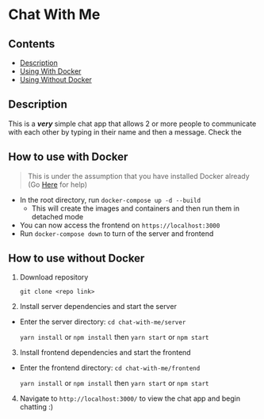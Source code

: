 # Chat With Me

## Contents
- [Description](#description)
- [Using With Docker](#how-to-use-with-docker)
- [Using Without Docker](#how-to-use-without-docker)

## Description
This is a **_very_** simple chat app that allows 2 or more people to communicate with each other by typing in their name and then a message. Check the

## How to use with Docker
   > This is under the assumption that you have installed Docker already (Go [Here](https://docs.docker.com/get-docker/) for help)
- In the root directory, run `docker-compose up -d --build`
    - This will create the images and containers and then run them in detached mode
- You can now access the frontend on `https://localhost:3000`
- Run `docker-compose down` to turn of the server and frontend

## How to use without Docker

1. Download repository

    ```git clone <repo link>```

2. Install server dependencies and start the server
  - Enter the server directory: ```cd chat-with-me/server```

    ```yarn install``` or ```npm install```
    then
    ```yarn start``` or ```npm start```

3. Install frontend dependencies and start the frontend
  - Enter the frontend directory: ```cd chat-with-me/frontend```

    ```yarn install``` or ```npm install```
    then
    ```yarn start``` or ```npm start```

4. Navigate to ```http://localhost:3000/``` to view the chat app and begin chatting :)
